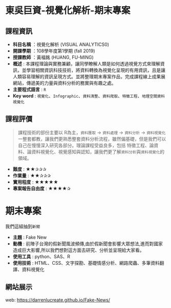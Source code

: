 # 東吳巨資-視覺化解析-期末專案
## 課程資訊
- **科目名稱** ：視覺化解析 (VISUAL ANALYTICS0)
- **開課學期** ：108學年度第1學期 (fall 2019) 
- **授課教師** ：黃福銘 (HUANG, FU-MING)
- **概述** : 本課程理論與實務兼顧，讓同學瞭解人類是如何透過視覺方式來理解資訊，並學習相關資訊科技技術，將資料轉換為視覺化呈現的有用資訊，且是讓人類容易理解的資訊呈現方式。並將整理期末專案作品，完成課程線上成果展網站，傳遞美的力量與資料分析的務實與有趣之處。
- **主要程式語言** : `R`
- **Key word** : `視覺化`、`Infographic`、`資料清整`、`資料爬取`、`特徵工程`、`地理空間資料視覺化`
## 課程評價
> 課程技術的部份主要以 R為主，`資料獲取` -> `資料處理` -> `資料分析` -> `資料視覺化`  一整套都教，讓我們更熟悉整套資料分析流程，雖然偏基礎，但是我們可以自己在慢慢深入研究各部分。理論課程受益良多，包括 特徵工程、論資料、論資料視覺化、視覺感知與認知，讓我們更了解`資料分析`與`資料視覺化`的領域。
- **難度** : ★★✰✰✰
- **作業量** : ★★✰✰✰
- **實用程度** : ★★★★★
- **專案報告自由度** : ★★★★✰

# 期末專案
我們這組抽到`新聞`
- **主題** : Fake New
- **動機** : 前陣子台灣的假新聞風波頻傳,由於假新聞會影響大眾想法,進而對國家造成巨大影響,所以我們想對這方面去研究、分析並呈現給大家看。
- **使用工具** : python、SAS、R
- **使用技術** : HTML、CSS、文字探勘、基礎情感分析、網路爬蟲、多筆資料翻譯、資料視覺化
## 網站展示
web: https://darrenlucreate.github.io/Fake-News/
